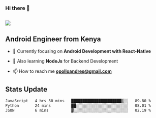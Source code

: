 ### Hi there 👋
<h2 align="left"><img src="https://readme-typing-svg.herokuapp.com?color='blue'&lines=I'm+Andrew+Opollo😊;Welcome+to+my+Github😜"> </h2>

## Android Engineer from Kenya


- 🌱 Currently focusing on **Android Development with React-Native**

- 🔭 Also learning **NodeJs** for Backend Development

- 📫 How to reach me **opolloandres@gmail.com**


## Stats Update
<!--START_SECTION:waka-->

```txt
JavaScript   4 hrs 30 mins   ██████████████████████▒░░   89.80 %
Python       24 mins         ██░░░░░░░░░░░░░░░░░░░░░░░   08.01 %
JSON         6 mins          ▓░░░░░░░░░░░░░░░░░░░░░░░░   02.19 %
```

<!--END_SECTION:waka-->


